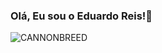 ### Olá, Eu sou o Eduardo Reis!🤘


![CANNONBREED](https://github.com/Sevennx/modeloTeste/assets/112592341/e0a03ffb-3e35-4564-b02b-c3e1d151e6be)
